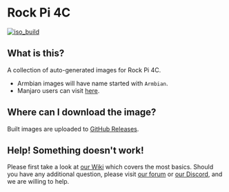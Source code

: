 # Rock Pi 4C
[![iso_build](https://github.com/radxa-build/rockpi-4c/workflows/Build/badge.svg)](https://github.com/radxa-build/rockpi-4c/actions/workflows/build.yml)

## What is this?

A collection of auto-generated images for Rock Pi 4C.

* Armbian images will have name started with `Armbian`.
* Manjaro users can visit [here](https://github.com/manjaro-arm/rockpi4c-images).

## Where can I download the image?

Built images are uploaded to [GitHub Releases](https://github.com/radxa-build/rockpi-4c/releases/latest).

## Help! Something doesn't work!

Please first take a look at [our Wiki](https://wiki.radxa.com/Home) which covers the most basics.
Should you have any additional question, please visit [our forum](https://rock.sh/go) or [our Discord](https://rock.sh/go), and we are willing to help.
